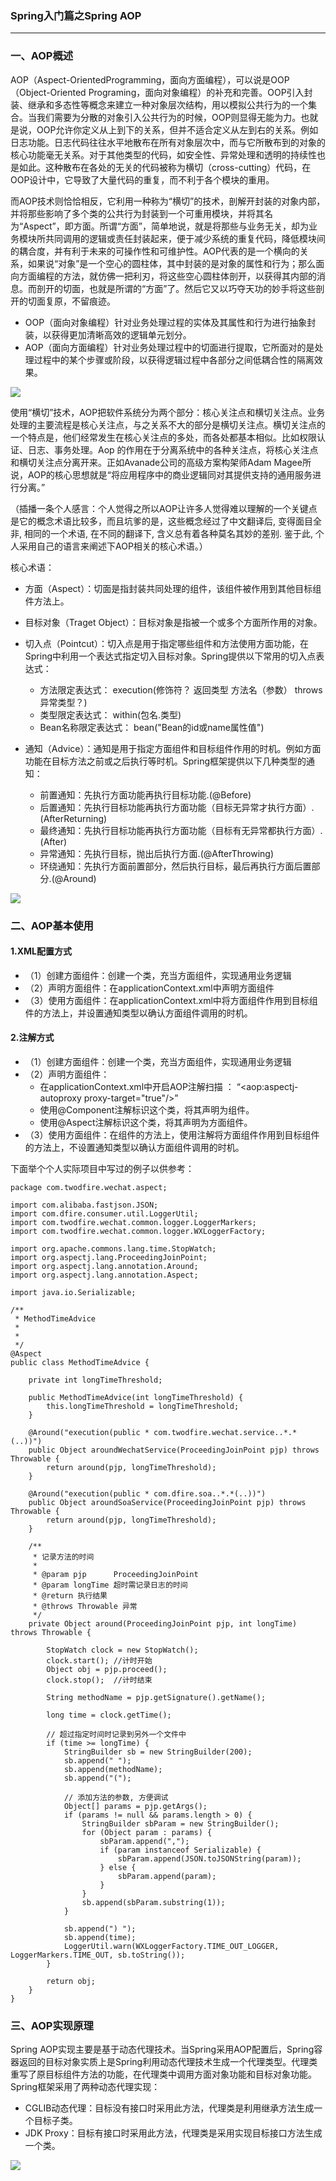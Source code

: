 ### Spring入门篇之Spring AOP ###

***

### 一、AOP概述 ###

AOP（Aspect-OrientedProgramming，面向方面编程），可以说是OOP（Object-Oriented Programing，面向对象编程）的补充和完善。OOP引入封装、继承和多态性等概念来建立一种对象层次结构，用以模拟公共行为的一个集合。当我们需要为分散的对象引入公共行为的时候，OOP则显得无能为力。也就是说，OOP允许你定义从上到下的关系，但并不适合定义从左到右的关系。例如日志功能。日志代码往往水平地散布在所有对象层次中，而与它所散布到的对象的核心功能毫无关系。对于其他类型的代码，如安全性、异常处理和透明的持续性也是如此。这种散布在各处的无关的代码被称为横切（cross-cutting）代码，在OOP设计中，它导致了大量代码的重复，而不利于各个模块的重用。
 
而AOP技术则恰恰相反，它利用一种称为“横切”的技术，剖解开封装的对象内部，并将那些影响了多个类的公共行为封装到一个可重用模块，并将其名为“Aspect”，即方面。所谓“方面”，简单地说，就是将那些与业务无关，却为业务模块所共同调用的逻辑或责任封装起来，便于减少系统的重复代码，降低模块间的耦合度，并有利于未来的可操作性和可维护性。AOP代表的是一个横向的关系，如果说“对象”是一个空心的圆柱体，其中封装的是对象的属性和行为；那么面向方面编程的方法，就仿佛一把利刃，将这些空心圆柱体剖开，以获得其内部的消息。而剖开的切面，也就是所谓的“方面”了。然后它又以巧夺天功的妙手将这些剖开的切面复原，不留痕迹。

- OOP（面向对象编程）针对业务处理过程的实体及其属性和行为进行抽象封装，以获得更加清晰高效的逻辑单元划分。
- AOP（面向方面编程）针对业务处理过程中的切面进行提取，它所面对的是处理过程中的某个步骤或阶段，以获得逻辑过程中各部分之间低耦合性的隔离效果。


![](https://i.imgur.com/hgpPgaq.png)


使用“横切”技术，AOP把软件系统分为两个部分：核心关注点和横切关注点。业务处理的主要流程是核心关注点，与之关系不大的部分是横切关注点。横切关注点的一个特点是，他们经常发生在核心关注点的多处，而各处都基本相似。比如权限认证、日志、事务处理。Aop 的作用在于分离系统中的各种关注点，将核心关注点和横切关注点分离开来。正如Avanade公司的高级方案构架师Adam Magee所说，AOP的核心思想就是“将应用程序中的商业逻辑同对其提供支持的通用服务进行分离。”
 
（插播一条个人感言：个人觉得之所以AOP让许多人觉得难以理解的一个关键点是它的概念术语比较多，而且坑爹的是，这些概念经过了中文翻译后, 变得面目全非, 相同的一个术语, 在不同的翻译下, 含义总有着各种莫名其妙的差别. 鉴于此, 个人采用自己的语言来阐述下AOP相关的核心术语。）

核心术语：


- 方面（Aspect）：切面是指封装共同处理的组件，该组件被作用到其他目标组件方法上。
- 目标对象（Traget Object）：目标对象是指被一个或多个方面所作用的对象。
- 切入点（Pointcut）：切入点是用于指定哪些组件和方法使用方面功能，在Spring中利用一个表达式指定切入目标对象。Spring提供以下常用的切入点表达式：
	- 方法限定表达式： execution(修饰符？ 返回类型 方法名（参数） throws 异常类型？)
	- 类型限定表达式： within(包名.类型)
	- Bean名称限定表达式： bean("Bean的id或name属性值")

- 通知（Advice）：通知是用于指定方面组件和目标组件作用的时机。例如方面功能在目标方法之前或之后执行等时机。Spring框架提供以下几种类型的通知：
	- 前置通知：先执行方面功能再执行目标功能.(@Before)
	- 后置通知：先执行目标功能再执行方面功能（目标无异常才执行方面）.(AfterReturning)
	- 最终通知：先执行目标功能再执行方面功能（目标有无异常都执行方面）.(After)
	- 异常通知：先执行目标，抛出后执行方面.(@AfterThrowing)
	- 环绕通知：先执行方面前置部分，然后执行目标，最后再执行方面后置部分.(@Around)

![](https://i.imgur.com/rqcDUio.png)



### 二、AOP基本使用 ###

#### 1.XML配置方式 ####



- （1）创建方面组件：创建一个类，充当方面组件，实现通用业务逻辑
- （2）声明方面组件：在applicationContext.xml中声明方面组件
- （3）使用方面组件：在applicationContext.xml中将方面组件作用到目标组件的方法上，并设置通知类型以确认方面组件调用的时机。




#### 2.注解方式 ####

- （1）创建方面组件：创建一个类，充当方面组件，实现通用业务逻辑
- （2）声明方面组件：
	- 在applicationContext.xml中开启AOP注解扫描 ： “<aop:aspectj-autoproxy proxy-target="true"/>”
	- 使用@Component注解标识这个类，将其声明为组件。
	- 使用@Aspect注解标识这个类，将其声明为方面组件。
- （3）使用方面组件：在组件的方法上，使用注解将方面组件作用到目标组件的方法上，不设置通知类型以确认方面组件调用的时机。


下面举个个人实际项目中写过的例子以供参考：

	package com.twodfire.wechat.aspect;
	
	import com.alibaba.fastjson.JSON;
	import com.dfire.consumer.util.LoggerUtil;
	import com.twodfire.wechat.common.logger.LoggerMarkers;
	import com.twodfire.wechat.common.logger.WXLoggerFactory;
	
	import org.apache.commons.lang.time.StopWatch;
	import org.aspectj.lang.ProceedingJoinPoint;
	import org.aspectj.lang.annotation.Around;
	import org.aspectj.lang.annotation.Aspect;
	
	import java.io.Serializable;
	
	/**
	 * MethodTimeAdvice
	 *
	 * 
	 */
	@Aspect
	public class MethodTimeAdvice {
	
	    private int longTimeThreshold;
	
	    public MethodTimeAdvice(int longTimeThreshold) {
	        this.longTimeThreshold = longTimeThreshold;
	    }
	
	    @Around("execution(public * com.twodfire.wechat.service..*.*(..))")
	    public Object aroundWechatService(ProceedingJoinPoint pjp) throws Throwable {
	        return around(pjp, longTimeThreshold);
	    }
	
	    @Around("execution(public * com.dfire.soa..*.*(..))")
	    public Object aroundSoaService(ProceedingJoinPoint pjp) throws Throwable {
	        return around(pjp, longTimeThreshold);
	    }
	
	    /**
	     * 记录方法的时间
	     *
	     * @param pjp      ProceedingJoinPoint
	     * @param longTime 超时需记录日志的时间
	     * @return 执行结果
	     * @throws Throwable 异常
	     */
	    private Object around(ProceedingJoinPoint pjp, int longTime) throws Throwable {
	
	        StopWatch clock = new StopWatch();
	        clock.start(); //计时开始
	        Object obj = pjp.proceed();
	        clock.stop();  //计时结束
	
	        String methodName = pjp.getSignature().getName();
	
	        long time = clock.getTime();
	
	        // 超过指定时间时记录到另外一个文件中
	        if (time >= longTime) {
	            StringBuilder sb = new StringBuilder(200);
	            sb.append(" ");
	            sb.append(methodName);
	            sb.append("(");
	
	            // 添加方法的参数, 方便调试
	            Object[] params = pjp.getArgs();
	            if (params != null && params.length > 0) {
	                StringBuilder sbParam = new StringBuilder();
	                for (Object param : params) {
	                    sbParam.append(",");
	                    if (param instanceof Serializable) {
	                        sbParam.append(JSON.toJSONString(param));
	                    } else {
	                        sbParam.append(param);
	                    }
	                }
	                sb.append(sbParam.substring(1));
	            }
	
	            sb.append(") ");
	            sb.append(time);
	            LoggerUtil.warn(WXLoggerFactory.TIME_OUT_LOGGER, LoggerMarkers.TIME_OUT, sb.toString());
	        }
	
	        return obj;
	    }
	}



### 三、AOP实现原理 ###

Spring AOP实现主要是基于动态代理技术。当Spring采用AOP配置后，Spring容器返回的目标对象实质上是Spring利用动态代理技术生成一个代理类型。代理类重写了原目标组件方法的功能，在代理类中调用方面对象功能和目标对象功能。Spring框架采用了两种动态代理实现：

- CGLIB动态代理：目标没有接口时采用此方法，代理类是利用继承方法生成一个目标子类。
- JDK Proxy：目标有接口时采用此方法，代理类是采用实现目标接口方法生成一个类。

![](https://i.imgur.com/kATwqEu.png)







































































































































